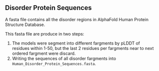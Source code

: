 Disorder Protein Sequences
---
A fasta file contains all the disorder regions in AlphaFold Human Protein Structure Database. 

This fasta file are produce in two steps:
1. The models were segment into different fargments by pLDDT of residues within 1-50, but the last 2 residues per fargments near to next ordered fargment were discard.
2. Writing the sequences of all disorder fargments into `Human_Disorder_Protein_Sequences.fasta`. 
 

